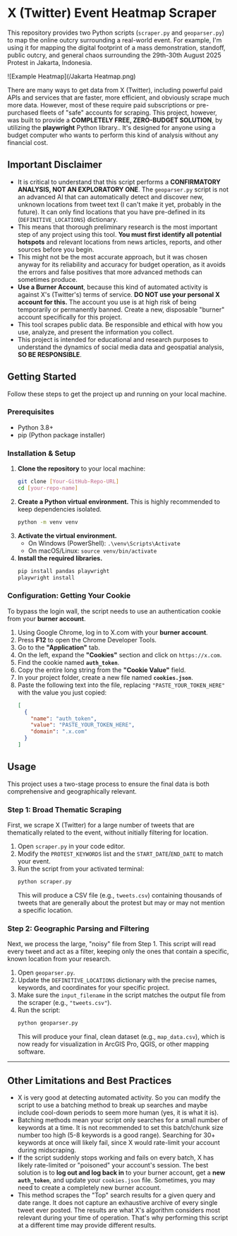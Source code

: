 # X (Twitter) Event Heatmap Scraper

This repository provides two Python scripts (`scraper.py` and `geoparser.py`) to map the online outcry surrounding a real-world event. For example, I'm using it for mapping the digital footprint of a mass demonstration, standoff, public outcry, and general chaos surrounding the 29th-30th August 2025 Protest in Jakarta, Indonesia.

![Example Heatmap](/Jakarta Heatmap.png)

There are many ways to get data from X (Twitter), including powerful paid APIs and services that are faster, more efficient, and obviously scrape much more data. However, most of these require paid subscriptions or pre-purchased fleets of "safe" accounts for scraping. This project, however, was built to provide a **COMPLETELY FREE, ZERO-BUDGET SOLUTION**, by utilizing the **playwright** Python library.. It's designed for anyone using a budget computer who wants to perform this kind of analysis without any financial cost.

## Important Disclaimer
  * It is critical to understand that this script performs a **CONFIRMATORY ANALYSIS, NOT AN EXPLORATORY ONE**. The `geoparser.py` script is not an advanced AI that can automatically detect and discover new, unknown locations from tweet text (I can't make it yet, probably in the future). It can only find locations that you have pre-defined in its (`DEFINITIVE_LOCATIONS`) dictionary. 
 * This means that thorough preliminary research is the most important step of any project using this tool. **You must first identify all potential hotspots** and relevant locations from news articles, reports, and other sources before you begin.
 * This might not be the most accurate approach, but it was chosen anyway for its reliability and accuracy for budget operation, as it avoids the errors and false positives that more advanced methods can sometimes produce.
  * **Use a Burner Account**, because this kind of automated activity is against X's (Twitter's) terms of service. **DO NOT use your personal X account for this.** The account you use is at high risk of being temporarily or permanently banned. Create a new, disposable "burner" account specifically for this project.
  * This tool scrapes public data. Be responsible and ethical with how you use, analyze, and present the information you collect.
  * This project is intended for educational and research purposes to understand the dynamics of social media data and geospatial analysis, **SO BE RESPONSIBLE**.

## Getting Started

Follow these steps to get the project up and running on your local machine.

### Prerequisites

  * Python 3.8+
  * pip (Python package installer)

### Installation & Setup

1.  **Clone the repository** to your local machine:
    ```sh
    git clone [Your-GitHub-Repo-URL]
    cd [your-repo-name]
    ```
2.  **Create a Python virtual environment.** This is highly recommended to keep dependencies isolated.
    ```sh
    python -m venv venv
    ```
3.  **Activate the virtual environment.**
      * On Windows (PowerShell): `.\venv\Scripts\Activate`
      * On macOS/Linux: `source venv/bin/activate`
4.  **Install the required libraries.**
    ```sh
    pip install pandas playwright
    playwright install
    ```

### Configuration: Getting Your Cookie

To bypass the login wall, the script needs to use an authentication cookie from your **burner account**.

1.  Using Google Chrome, log in to X.com with your **burner account**.
2.  Press **F12** to open the Chrome Developer Tools.
3.  Go to the **"Application"** tab.
4.  On the left, expand the **"Cookies"** section and click on `https://x.com`.
5.  Find the cookie named **`auth_token`**.
6.  Copy the entire long string from the **"Cookie Value"** field.
7.  In your project folder, create a new file named **`cookies.json`**.
8.  Paste the following text into the file, replacing `"PASTE_YOUR_TOKEN_HERE"` with the value you just copied:
    ```json
    [
      {
        "name": "auth_token",
        "value": "PASTE_YOUR_TOKEN_HERE",
        "domain": ".x.com"
      }
    ]
    ```
## Usage

This project uses a two-stage process to ensure the final data is both comprehensive and geographically relevant.

### Step 1: Broad Thematic Scraping

First, we scrape X (Twitter) for a large number of tweets that are thematically related to the event, without initially filtering for location.

1.  Open `scraper.py` in your code editor.
2.  Modify the `PROTEST_KEYWORDS` list and the `START_DATE`/`END_DATE` to match your event.
3.  Run the script from your activated terminal:
    ```sh
    python scraper.py
    ```
    This will produce a CSV file (e.g., `tweets.csv`) containing thousands of tweets that are generally about the protest but may or may not mention a specific location.

### Step 2: Geographic Parsing and Filtering

Next, we process the large, "noisy" file from Step 1. This script will read every tweet and act as a filter, keeping only the ones that contain a specific, known location from your research.

1.  Open `geoparser.py`.
2.  Update the `DEFINITIVE_LOCATIONS` dictionary with the precise names, keywords, and coordinates for your specific project.
3.  Make sure the `input_filename` in the script matches the output file from the scraper (e.g., `"tweets.csv"`).
4.  Run the script:
    ```sh
    python geoparser.py
    ```
    This will produce your final, clean dataset (e.g., `map_data.csv`), which is now ready for visualization in ArcGIS Pro, QGIS, or other mapping software.

-----

## Other Limitations and Best Practices

  * X is very good at detecting automated activity. So you can modify the script to use a batching method to break up searches and maybe include cool-down periods to seem more human (yes, it is what it is).
  * Batching methods mean your script only searches for a small number of keywords at a time. It is not recommended to set this batch/chunk size number too high (5-8 keywords is a good range). Searching for 30+ keywords at once will likely fail, since X would rate-limit your account during midscraping.
  * If the script suddenly stops working and fails on every batch, X has likely rate-limited or "poisoned" your account's session. The best solution is to **log out and log back in** to your burner account, get a **new `auth_token`**, and update your `cookies.json` file. Sometimes, you may need to create a completely new burner account.
  * This method scrapes the "Top" search results for a given query and date range. It does not capture an exhaustive archive of every single tweet ever posted. The results are what X's algorithm considers most relevant during your time of operation. That's why performing this script at a different time may provide different results.
